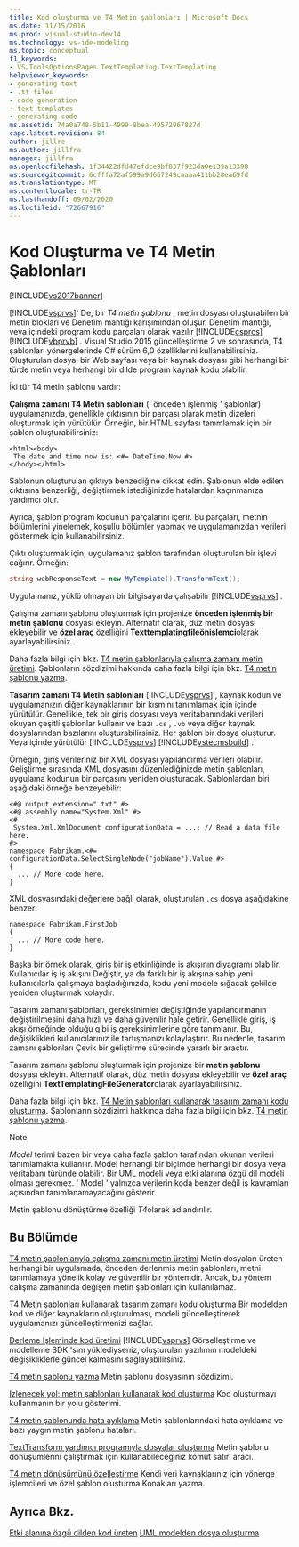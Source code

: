 ```yaml
---
title: Kod oluşturma ve T4 Metin şablonları | Microsoft Docs
ms.date: 11/15/2016
ms.prod: visual-studio-dev14
ms.technology: vs-ide-modeling
ms.topic: conceptual
f1_keywords:
- VS.ToolsOptionsPages.TextTemplating.TextTemplating
helpviewer_keywords:
- generating text
- .tt files
- code generation
- text templates
- generating code
ms.assetid: 74a0a748-5b11-4999-8bea-49572967827d
caps.latest.revision: 84
author: jillre
ms.author: jillfra
manager: jillfra
ms.openlocfilehash: 1f34422dfd47efdce9bf837f923da0e139a13398
ms.sourcegitcommit: 6cfffa72af599a9d667249caaaa411bb28ea69fd
ms.translationtype: MT
ms.contentlocale: tr-TR
ms.lasthandoff: 09/02/2020
ms.locfileid: "72667916"
---
```

# <a name="code-generation-and-t4-text-templates"></a>Kod Oluşturma ve T4 Metin Şablonları
[!INCLUDE[vs2017banner](../includes/vs2017banner.md)]

[!INCLUDE[vsprvs](../includes/vsprvs-md.md)]' De, bir *T4 metin şablonu* , metin dosyası oluşturabilen bir metin blokları ve Denetim mantığı karışımından oluşur. Denetim mantığı, veya içindeki program kodu parçaları olarak yazılır [!INCLUDE[csprcs](../includes/csprcs-md.md)] [!INCLUDE[vbprvb](../includes/vbprvb-md.md)] . Visual Studio 2015 güncelleştirme 2 ve sonrasında, T4 şablonları yönergelerinde C# sürüm 6,0 özelliklerini kullanabilirsiniz. Oluşturulan dosya, bir Web sayfası veya bir kaynak dosyası gibi herhangi bir türde metin veya herhangi bir dilde program kaynak kodu olabilir.

 İki tür T4 metin şablonu vardır:

 **Çalışma zamanı T4 Metin şablonları** (' önceden işlenmiş ' şablonlar) uygulamanızda, genellikle çıktısının bir parçası olarak metin dizeleri oluşturmak için yürütülür.
Örneğin, bir HTML sayfası tanımlamak için bir şablon oluşturabilirsiniz:

```
<html><body>
 The date and time now is: <#= DateTime.Now #>
</body></html>
```

 Şablonun oluşturulan çıktıya benzediğine dikkat edin. Şablonun elde edilen çıktısına benzerliği, değiştirmek istediğinizde hatalardan kaçınmanıza yardımcı olur.

 Ayrıca, şablon program kodunun parçalarını içerir. Bu parçaları, metnin bölümlerini yinelemek, koşullu bölümler yapmak ve uygulamanızdan verileri göstermek için kullanabilirsiniz.

 Çıktı oluşturmak için, uygulamanız şablon tarafından oluşturulan bir işlevi çağırır. Örneğin:

```csharp
string webResponseText = new MyTemplate().TransformText();

```

 Uygulamanız, yüklü olmayan bir bilgisayarda çalışabilir [!INCLUDE[vsprvs](../includes/vsprvs-md.md)] .

 Çalışma zamanı şablonu oluşturmak için projenize **önceden işlenmiş bir metin şablonu** dosyası ekleyin. Alternatif olarak, düz metin dosyası ekleyebilir ve **özel araç** özelliğini **Texttemplatingfileönişlemci**olarak ayarlayabilirsiniz.

 Daha fazla bilgi için bkz. [T4 metin şablonlarıyla çalışma zamanı metin üretimi](../modeling/run-time-text-generation-with-t4-text-templates.md). Şablonların sözdizimi hakkında daha fazla bilgi için bkz. [T4 metin şablonu yazma](../modeling/writing-a-t4-text-template.md).

 **Tasarım zamanı T4 Metin şablonları** [!INCLUDE[vsprvs](../includes/vsprvs-md.md)] , kaynak kodun ve uygulamanızın diğer kaynaklarının bir kısmını tanımlamak için içinde yürütülür.
Genellikle, tek bir giriş dosyası veya veritabanındaki verileri okuyan çeşitli şablonlar kullanır ve bazı `.cs` , `.vb` veya diğer kaynak dosyalarından bazılarını oluşturabilirsiniz. Her şablon bir dosya oluşturur. Veya içinde yürütülür [!INCLUDE[vsprvs](../includes/vsprvs-md.md)] [!INCLUDE[vstecmsbuild](../includes/vstecmsbuild-md.md)] .

 Örneğin, giriş verileriniz bir XML dosyası yapılandırma verileri olabilir. Geliştirme sırasında XML dosyasını düzenlediğinizde metin şablonları, uygulama kodunun bir parçasını yeniden oluşturacak. Şablonlardan biri aşağıdaki örneğe benzeyebilir:

```
<#@ output extension=".txt" #>
<#@ assembly name="System.Xml" #>
<#
 System.Xml.XmlDocument configurationData = ...; // Read a data file here.
#>
namespace Fabrikam.<#= configurationData.SelectSingleNode("jobName").Value #>
{
  ... // More code here.
}

```

 XML dosyasındaki değerlere bağlı olarak, oluşturulan `.cs` dosya aşağıdakine benzer:

```
namespace Fabrikam.FirstJob
{
  ... // More code here.
}
```

 Başka bir örnek olarak, giriş bir iş etkinliğinde iş akışının diyagramı olabilir. Kullanıcılar iş iş akışını Değiştir, ya da farklı bir iş akışına sahip yeni kullanıcılarla çalışmaya başladığınızda, kodu yeni modele sığacak şekilde yeniden oluşturmak kolaydır.

 Tasarım zamanı şablonları, gereksinimler değiştiğinde yapılandırmanın değiştirilmesini daha hızlı ve daha güvenilir hale getirir. Genellikle giriş, iş akışı örneğinde olduğu gibi iş gereksinimlerine göre tanımlanır. Bu, değişiklikleri kullanıcılarınız ile tartışmanızı kolaylaştırır. Bu nedenle, tasarım zamanı şablonları Çevik bir geliştirme sürecinde yararlı bir araçtır.

 Tasarım zamanı şablonu oluşturmak için projenize bir **metin şablonu** dosyası ekleyin. Alternatif olarak, düz metin dosyası ekleyebilir ve **özel araç** özelliğini **TextTemplatingFileGenerator**olarak ayarlayabilirsiniz.

 Daha fazla bilgi için bkz. [T4 Metin şablonları kullanarak tasarım zamanı kodu oluşturma](../modeling/design-time-code-generation-by-using-t4-text-templates.md). Şablonların sözdizimi hakkında daha fazla bilgi için bkz. [T4 metin şablonu yazma](../modeling/writing-a-t4-text-template.md).

> [!NOTE]
> *Model* terimi bazen bir veya daha fazla şablon tarafından okunan verileri tanımlamakta kullanılır. Model herhangi bir biçimde herhangi bir dosya veya veritabanı türünde olabilir. Bir UML modeli veya etki alanına özgü dil modeli olması gerekmez. ' Model ' yalnızca verilerin koda benzer değil iş kavramları açısından tanımlanamayacağını gösterir.

 Metin şablonu dönüştürme özelliği *T4*olarak adlandırılır.

## <a name="in-this-section"></a>Bu Bölümde
 [T4 metin şablonlarıyla çalışma zamanı metin üretimi](../modeling/run-time-text-generation-with-t4-text-templates.md) Metin dosyaları üreten herhangi bir uygulamada, önceden derlenmiş metin şablonları, metni tanımlamaya yönelik kolay ve güvenilir bir yöntemdir. Ancak, bu yöntem çalışma zamanında değişen metin şablonları için kullanılamaz.

 [T4 Metin şablonları kullanarak tasarım zamanı kodu oluşturma](../modeling/design-time-code-generation-by-using-t4-text-templates.md) Bir modelden kod ve diğer kaynakların oluşturulması, modeli güncelleştirerek uygulamanızı güncelleştirmenizi sağlar.

 [Derleme Işleminde kod üretimi](../modeling/code-generation-in-a-build-process.md) [!INCLUDE[vsprvs](../includes/vsprvs-md.md)] Görselleştirme ve modelleme SDK 'sını yüklediyseniz, oluşturulan yazılımın modeldeki değişikliklerle güncel kalmasını sağlayabilirsiniz.

 [T4 metin şablonu yazma](../modeling/writing-a-t4-text-template.md) Metin şablonu dosyasının sözdizimi.

 [Izlenecek yol: metin şablonları kullanarak kod oluşturma](../modeling/walkthrough-generating-code-by-using-text-templates.md) Kod oluşturmayı kullanmanın bir yolu gösterimi.

 [T4 metin şablonunda hata ayıklama](../modeling/debugging-a-t4-text-template.md) Metin şablonlarındaki hata ayıklama ve bazı yaygın metin şablonu hataları.

 [TextTransform yardımcı programıyla dosyalar oluşturma](../modeling/generating-files-with-the-texttransform-utility.md) Metin şablonu dönüşümlerini çalıştırmak için kullanabileceğiniz komut satırı aracı.

 [T4 metin dönüşümünü özelleştirme](../modeling/customizing-t4-text-transformation.md) Kendi veri kaynaklarınız için yönerge işlemcileri ve özel şablon oluşturma Konakları yazma.

## <a name="see-also"></a>Ayrıca Bkz.
 [Etki alanına özgü dilden kod üreten](../modeling/generating-code-from-a-domain-specific-language.md) [UML modelden dosya oluşturma](../modeling/generate-files-from-a-uml-model.md)

